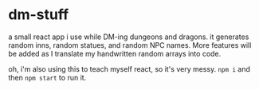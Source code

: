 # dm-stuff
a small react app i use while DM-ing dungeons and dragons. it generates random inns, random statues, and random NPC names. More features will be added as I translate my handwritten random arrays into code.

oh, i'm also using this to teach myself react, so it's very messy. `npm i` and then `npm start` to run it.
